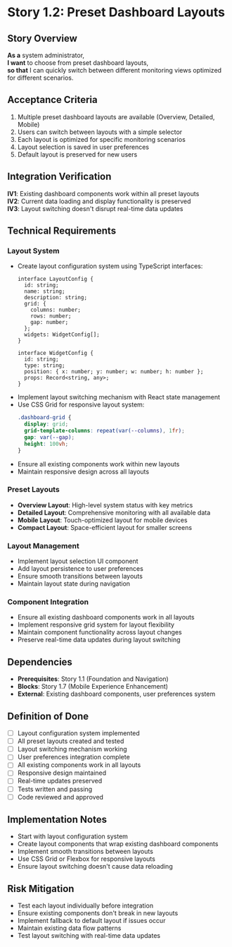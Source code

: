 # Story 1.2: Preset Dashboard Layouts

## Story Overview

**As a** system administrator,  
**I want** to choose from preset dashboard layouts,  
**so that** I can quickly switch between different monitoring views optimized for different scenarios.

## Acceptance Criteria

1. Multiple preset dashboard layouts are available (Overview, Detailed, Mobile)
2. Users can switch between layouts with a simple selector
3. Each layout is optimized for specific monitoring scenarios
4. Layout selection is saved in user preferences
5. Default layout is preserved for new users

## Integration Verification

**IV1**: Existing dashboard components work within all preset layouts  
**IV2**: Current data loading and display functionality is preserved  
**IV3**: Layout switching doesn't disrupt real-time data updates

## Technical Requirements

### Layout System
- Create layout configuration system using TypeScript interfaces:
  ```tsx
  interface LayoutConfig {
    id: string;
    name: string;
    description: string;
    grid: {
      columns: number;
      rows: number;
      gap: number;
    };
    widgets: WidgetConfig[];
  }
  
  interface WidgetConfig {
    id: string;
    type: string;
    position: { x: number; y: number; w: number; h: number };
    props: Record<string, any>;
  }
  ```
- Implement layout switching mechanism with React state management
- Use CSS Grid for responsive layout system:
  ```css
  .dashboard-grid {
    display: grid;
    grid-template-columns: repeat(var(--columns), 1fr);
    gap: var(--gap);
    height: 100vh;
  }
  ```
- Ensure all existing components work within new layouts
- Maintain responsive design across all layouts

### Preset Layouts
- **Overview Layout**: High-level system status with key metrics
- **Detailed Layout**: Comprehensive monitoring with all available data
- **Mobile Layout**: Touch-optimized layout for mobile devices
- **Compact Layout**: Space-efficient layout for smaller screens

### Layout Management
- Implement layout selection UI component
- Add layout persistence to user preferences
- Ensure smooth transitions between layouts
- Maintain layout state during navigation

### Component Integration
- Ensure all existing dashboard components work in all layouts
- Implement responsive grid system for layout flexibility
- Maintain component functionality across layout changes
- Preserve real-time data updates during layout switching

## Dependencies

- **Prerequisites**: Story 1.1 (Foundation and Navigation)
- **Blocks**: Story 1.7 (Mobile Experience Enhancement)
- **External**: Existing dashboard components, user preferences system

## Definition of Done

- [ ] Layout configuration system implemented
- [ ] All preset layouts created and tested
- [ ] Layout switching mechanism working
- [ ] User preferences integration complete
- [ ] All existing components work in all layouts
- [ ] Responsive design maintained
- [ ] Real-time updates preserved
- [ ] Tests written and passing
- [ ] Code reviewed and approved

## Implementation Notes

- Start with layout configuration system
- Create layout components that wrap existing dashboard components
- Implement smooth transitions between layouts
- Use CSS Grid or Flexbox for responsive layouts
- Ensure layout switching doesn't cause data reloading

## Risk Mitigation

- Test each layout individually before integration
- Ensure existing components don't break in new layouts
- Implement fallback to default layout if issues occur
- Maintain existing data flow patterns
- Test layout switching with real-time data updates
